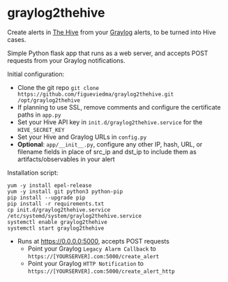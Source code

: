 # graylog2thehive

Create alerts in [The Hive](https://github.com/TheHive-Project/TheHive) from your [Graylog](https://github.com/Graylog2/graylog2-server/) alerts, to be turned into Hive cases.

Simple Python flask app that runs as a web server, and accepts POST requests from your Graylog notifications.


Initial configuration:
* Clone the git repo `git clone https://github.com/figueviedma/graylog2thehive.git /opt/graylog2thehive`
* If planning to use SSL, remove comments and configure the certificate paths in `app.py`
* Set your Hive API key in `init.d/graylog2thehive.service` for the `HIVE_SECRET_KEY`
* Set your Hive and Graylog URLs in `config.py`
* **Optional**: `app/__init__.py`, configure any other IP, hash, URL, or filename fields in place of src_ip and dst_ip to include them as artifacts/observables in your alert


Installation script:
```
yum -y install epel-release 
yum -y install git python3 python-pip
pip install --upgrade pip
pip install -r requirements.txt
cp init.d/graylog2thehive.service /etc/systemd/system/graylog2thehive.service
systemctl enable graylog2thehive
systemctl start graylog2thehive
```

* Runs at https://0.0.0.0:5000, accepts POST requests
  * Point your Graylog `Legacy Alarm Callback` to `https://[YOURSERVER].com:5000/create_alert`
  * Point your Graylog `HTTP Notification` to `https://[YOURSERVER].com:5000/create_alert_http`
